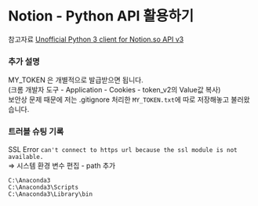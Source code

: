 # Notion - Python API 활용하기
참고자료 [Unofficial Python 3 client for Notion.so API v3](https://github.com/jamalex/notion-py)
### 추가 설명
MY_TOKEN 은 개별적으로 발급받으면 됩니다.   
(크롬 개발자 도구 - Application - Cookies - token_v2의 Value값 복사)   
보안상 문제 때문에 저는 .gitignore 처리한 `MY_TOKEN.txt`에 따로 저장해놓고 불러왔습니다.

### 트러블 슈팅 기록
SSL Error `can't connect to https url because the ssl module is not available.`   
=> 시스템 환경 변수 편집 - path 추가
```
C:\Anaconda3
C:\Anaconda3\Scripts
C:\Anaconda3\Library\bin
```